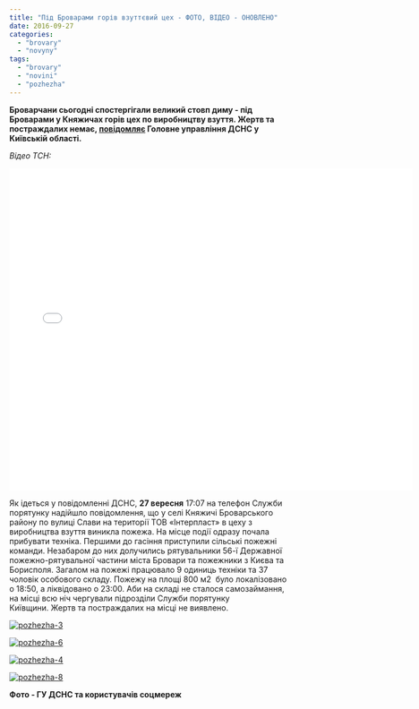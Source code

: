```yaml
---
title: "Під Броварами горів взуттєвий цех - ФОТО, ВІДЕО - ОНОВЛЕНО"
date: 2016-09-27
categories: 
  - "brovary"
  - "novyny"
tags: 
  - "brovary"
  - "novini"
  - "pozhezha"
---
```


**Броварчани сьогодні спостергігали великий стовп диму - під Броварами у Княжичах горів цех по виробництву взуття. Жертв та постраждалих немає, [повідомляє](http://kyivobl.dsns.gov.ua/ua/Nadzvichayni-podiyi/10000.html) Головне управління ДСНС у Київській області.**

_Відео ТСН:_

<iframe src="//ovva.tv/video/embed/LtSgjVRw" width="720" height="576" frameborder="0" allowfullscreen="allowfullscreen"></iframe>

Як ідеться у повідомленні ДСНС, **27 вересня** 17:07 на телефон Служби порятунку надійшло повідомлення, що у селі Княжичі Броварського району по вулиці Слави на території ТОВ «Інтерпласт» в цеху з виробництва взуття виникла пожежа. На місце події одразу почала прибувати техніка. Першими до гасіння приступили сільські пожежні команди. Незабаром до них долучились рятувальники 56-ї Державної пожежно-рятувальної частини міста Бровари та пожежники з Києва та Борисполя. Загалом на пожежі працювало 9 одиниць техніки та 37 чоловік особового складу. Пожежу на площі 800 м2  було локалізовано о 18:50, а ліквідовано о 23:00. Аби на складі не сталося самозаймання, на місці всю ніч чергували підрозділи Служби порятунку Київщини. Жертв та постраждалих на місці не виявлено.

[![pozhezha-3](https://mpz.brovary.org/wp-content/uploads/2016/09/pozhezha-3.jpg)](https://mpz.brovary.org/wp-content/uploads/2016/09/pozhezha-3.jpg)

[![pozhezha-6](https://mpz.brovary.org/wp-content/uploads/2016/09/pozhezha-6.jpg)](https://mpz.brovary.org/wp-content/uploads/2016/09/pozhezha-6.jpg)

[![pozhezha-4](https://mpz.brovary.org/wp-content/uploads/2016/09/pozhezha-4.jpg)](https://mpz.brovary.org/wp-content/uploads/2016/09/pozhezha-4.jpg)

[![pozhezha-8](https://mpz.brovary.org/wp-content/uploads/2016/09/pozhezha-8.jpg)](https://mpz.brovary.org/wp-content/uploads/2016/09/pozhezha-8.jpg)

**Фото - ГУ ДСНС та користувачів соцмереж**
